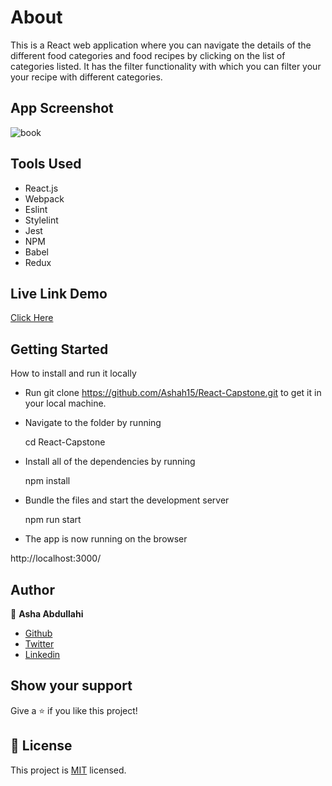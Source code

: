 # About

This is a React web application where you can navigate the details of the different food categories and food recipes by clicking on the list of categories listed. It has the filter functionality with which you can filter your your recipe with different categories.

## App Screenshot
![book](https://user-images.githubusercontent.com/25789605/130869507-089514f2-c186-46bb-a8a7-e7d41fb28820.png)

## Tools Used

- React.js
- Webpack
- Eslint
- Stylelint
- Jest
- NPM
- Babel
- Redux

## Live Link Demo
[Click Here](https://friendly-dubinsky-626bba.netlify.app/)

## Getting Started

How to install and run it locally

- Run git clone https://github.com/Ashah15/React-Capstone.git to get it in your local machine.

- Navigate to the folder by running

  cd React-Capstone
  
- Install all of the dependencies by running
  
  npm install
  
- Bundle the files and start the development server

  npm run start
  
- The app is now running on the browser

 http://localhost:3000/

## Author

👤 **Asha Abdullahi**

-  [Github](https://github.com/Ashah15)
-  [Twitter](https://twitter.com/AshaAbdullahi13)
-  [Linkedin](https://www.linkedin.com/in/ashaabdullahi/)

## Show your support

Give a ⭐️ if you like this project!

## 📝 License

This project is [MIT](https://opensource.org/licenses/MIT) licensed.
